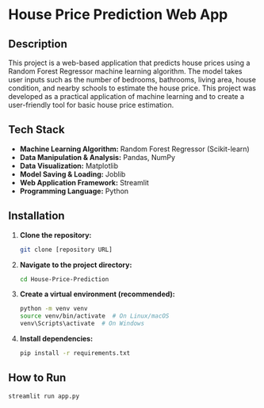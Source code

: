 # House Price Prediction Web App

## Description

This project is a web-based application that predicts house prices using a Random Forest Regressor machine learning algorithm. The model takes user inputs such as the number of bedrooms, bathrooms, living area, house condition, and nearby schools to estimate the house price. This project was developed as a practical application of machine learning and to create a user-friendly tool for basic house price estimation.

## Tech Stack

*   **Machine Learning Algorithm:** Random Forest Regressor (Scikit-learn)
*   **Data Manipulation & Analysis:** Pandas, NumPy
*   **Data Visualization:** Matplotlib
*   **Model Saving & Loading:** Joblib
*   **Web Application Framework:** Streamlit
*   **Programming Language:** Python

## Installation

1.  **Clone the repository:**
    ```bash
    git clone [repository URL]
    ```
2.  **Navigate to the project directory:**
    ```bash
    cd House-Price-Prediction
    ```
3.  **Create a virtual environment (recommended):**
    ```bash
    python -m venv venv
    source venv/bin/activate  # On Linux/macOS
    venv\Scripts\activate  # On Windows
    ```
4.  **Install dependencies:**
    ```bash
    pip install -r requirements.txt
    ```

## How to Run

```bash
streamlit run app.py
